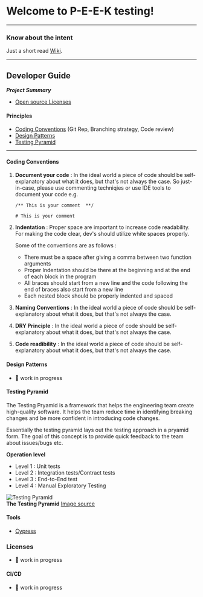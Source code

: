# Welcome to P-E-E-K testing!


***
### Know about the intent
Just a short read [Wiki](https://github.com/Unorthdox-Developers/peek/wiki). 


*** 
## Developer Guide

***Project Summary***
- [Open source Licenses](#licenses)


#### Principles   
- [Coding Conventions](#coding_conventions) (Git Rep, Branching strategy, Code review)
- [Design Patterns](#design_patterns)
- [Testing Pyramid](#testing_pyramid)
  

***
<a name="coding_conventions"></a>
#### Coding Conventions

1. **Document your code**
    :  In the ideal world a piece of code should be self-explanatory about what it does, but that's not always the case. So just-in-case, please use commenting techniqies or use IDE tools to document your code e.g.
  
    `` /** This is your comment  **/ ``
       
    `` # This is your comment ``
  
2. **Indentation**
     :  Proper space are important to increase code readability. For making the code clear, dev's should utilize white spaces properly. 
        
      Some of the conventions are as follows :
      - There must be a space after giving a comma between two function arguments
      - Proper Indentation should be there at the beginning and at the end of each block in the program
      - All braces should start from a new line and the code following the end of braces also start from a new line
      - Each nested block should be properly indented and spaced
    
3. **Naming Conventions**
    :  In the ideal world a piece of code should be self-explanatory about what it does, but that's not always the case.
    
4. **DRY Principle**
    :  In the ideal world a piece of code should be self-explanatory about what it does, but that's not always the case.
    
5. **Code readibility**
    :  In the ideal world a piece of code should be self-explanatory about what it does, but that's not always the case.   


<a name="design_patterns"></a>
#### Design Patterns

- :construction: work in progress


<a name="testing_pyramid"></a>
#### Testing Pyramid

 The Testing Pryamid is a framework that helps the engineering team create high-quality software. It helps the team reduce time in identifying breaking changes and be more confident in introducing code changes.

Essentially the testing pyramid lays out the testing approach in a pryamid form. The goal of this concept is to provide quick feedback to the team about issues/bugs etc.

   **Operation level**

  - Level 1 : Unit tests
  - Level 2 : Integration tests/Contract tests
  - Level 3 : End-to-End test
  - Level 4 : Manual Exploratory Testing
        
    
 ![Testing Pyramid](https://d2h1nbmw1jjnl.cloudfront.net/ckeditor/pictures/data/000/000/158/content/typical_pyramid-1024x938.jpg)   
**The Testing Pyramid**
               [Image source](https://www.ministryoftesting.com/dojo/lessons/the-mobile-test-pyramid)
              
<a name="tools"></a>
#### Tools
 - [Cypress](https://www.cypress.io/)


<a name="licenses"></a>
### Licenses
- :construction: work in progress
<a name="cicd"></a>
#### CI/CD
- :construction: work in progress


